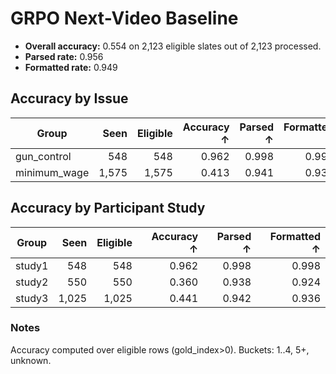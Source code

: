 # GRPO Next-Video Baseline

- **Overall accuracy:** 0.554 on 2,123 eligible slates out of 2,123 processed.
- **Parsed rate:** 0.956
- **Formatted rate:** 0.949

## Accuracy by Issue

| Group | Seen | Eligible | Accuracy ↑ | Parsed ↑ | Formatted ↑ |
| --- | ---: | ---: | ---: | ---: | ---: |
| gun_control | 548 | 548 | 0.962 | 0.998 | 0.998 |
| minimum_wage | 1,575 | 1,575 | 0.413 | 0.941 | 0.931 |

## Accuracy by Participant Study

| Group | Seen | Eligible | Accuracy ↑ | Parsed ↑ | Formatted ↑ |
| --- | ---: | ---: | ---: | ---: | ---: |
| study1 | 548 | 548 | 0.962 | 0.998 | 0.998 |
| study2 | 550 | 550 | 0.360 | 0.938 | 0.924 |
| study3 | 1,025 | 1,025 | 0.441 | 0.942 | 0.936 |

### Notes

Accuracy computed over eligible rows (gold_index>0). Buckets: 1..4, 5+, unknown.
